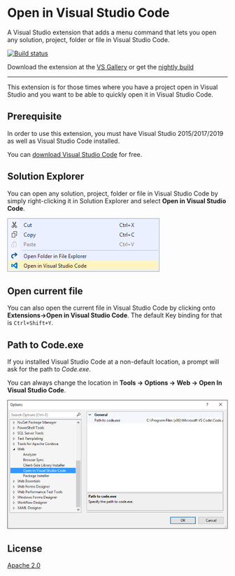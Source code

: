 # Open in Visual Studio Code
A Visual Studio extension that adds a menu command that
lets you open any solution, project, folder or file in
Visual Studio Code.

[![Build status](https://ci.appveyor.com/api/projects/status/hdd4uqjdqpq0f6lf?svg=true)](https://ci.appveyor.com/project/madskristensen/openinvscode)

Download the extension at the
[VS Gallery](https://visualstudiogallery.msdn.microsoft.com/33f6f3fd-68e8-4783-b934-ece91a08d265)
or get the
[nightly build](http://vsixgallery.com/extension/e99dde0e-e023-410d-bc5d-3f76db71e3f0/)

------------------------------------

This extension is for those times where you have a project
open in Visual Studio and you want to be able to quickly
open it in Visual Studio Code.

## Prerequisite
In order to use this extension, you must have Visual
Studio 2015/2017/2019 as well as Visual Studio Code installed.

You can
[download Visual Studio Code](https://code.visualstudio.com/)
for free.

## Solution Explorer
You can open any solution, project, folder or file in
Visual Studio Code by simply right-clicking it in Solution
Explorer and select
**Open in Visual Studio Code**.

![Context menu](art/context-menu.png)

## Open current file
You can also open the current file in Visual Studio Code 
by clicking onto **Extensions->Open in Visual Studio Code**.
The default Key binding for that is `Ctrl+Shift+Y`.


## Path to Code.exe
If you installed Visual Studio Code at a non-default location,
a prompt will ask for the path to _Code.exe_.

You can always change the location in
**Tools -> Options -> Web -> Open In Visual Studio Code**.

![Options](art/options.png)

## License
[Apache 2.0](LICENSE)
